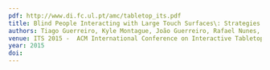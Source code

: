 ```yaml
---
pdf: http://www.di.fc.ul.pt/amc/tabletop_its.pdf
title: Blind People Interacting with Large Touch Surfaces\: Strategies for One-handed and Two-handed Exploration Best Paper Award
authors: Tiago Guerreiro, Kyle Montague, João Guerreiro, Rafael Nunes, Hugo Nicolau, Daniel Gonçalves
venue: ITS 2015 -  ACM International Conference on Interactive Tabletops and Surfaces, Madeira, Portugal, Novembro, 2015
year: 2015
doi: 
---
```

